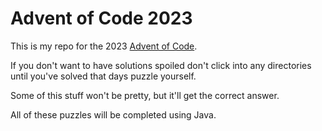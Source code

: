 # Advent of Code 2023
This is my repo for the 2023 [Advent of Code](https://adventofcode.com).

If you don't want to have solutions spoiled don't click into any directories until you've solved that days puzzle yourself.

Some of this stuff won't be pretty, but it'll get the correct answer.

All of these puzzles will be completed using Java.